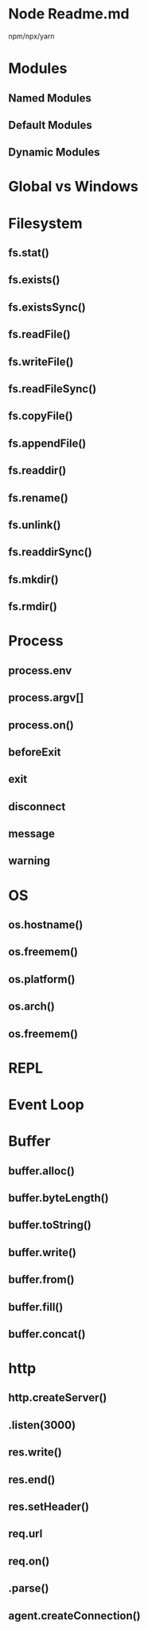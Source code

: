 # Node Readme.md
npm/npx/yarn

# Modules
## Named Modules
## Default Modules
## Dynamic Modules

# Global vs Windows

# Filesystem
## fs.stat()
## fs.exists()
## fs.existsSync()
## fs.readFile()
## fs.writeFile()
## fs.readFileSync()
## fs.copyFile()
## fs.appendFile()
## fs.readdir()
## fs.rename()
## fs.unlink()
## fs.readdirSync()
## fs.mkdir()
## fs.rmdir()

# Process
## process.env
## process.argv[]
## process.on()
## beforeExit
## exit
## disconnect
## message
## warning

# OS
## os.hostname()
## os.freemem()
## os.platform()
## os.arch()
## os.freemem()

# REPL

# Event Loop

# Buffer
## buffer.alloc()
## buffer.byteLength()
## buffer.toString()
## buffer.write()
## buffer.from()
## buffer.fill()
## buffer.concat()

# http
## http.createServer()
## .listen(3000)
## res.write()
## res.end()
## res.setHeader()
## req.url
## req.on()
## .parse()
## agent.createConnection()
